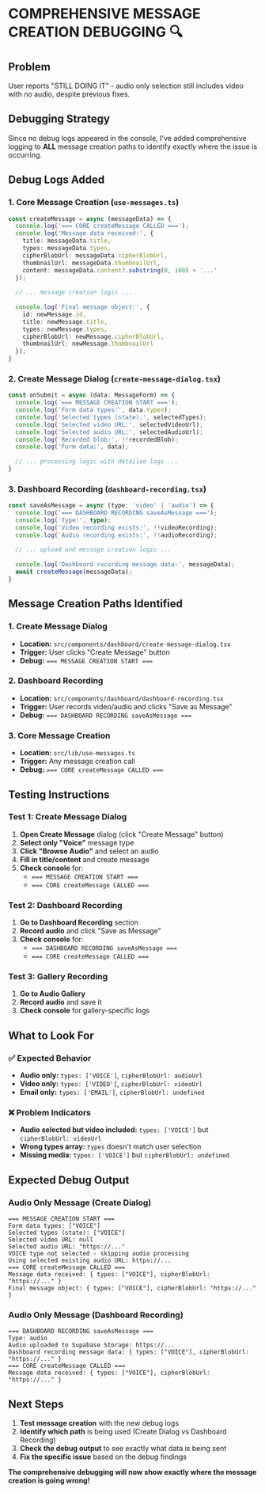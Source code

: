 # COMPREHENSIVE MESSAGE CREATION DEBUGGING 🔍

## Problem
User reports "STILL DOING IT" - audio only selection still includes video with no audio, despite previous fixes.

## Debugging Strategy
Since no debug logs appeared in the console, I've added comprehensive logging to **ALL** message creation paths to identify exactly where the issue is occurring.

## Debug Logs Added

### 1. Core Message Creation (`use-messages.ts`)
```typescript
const createMessage = async (messageData) => {
  console.log('=== CORE createMessage CALLED ===');
  console.log('Message data received:', {
    title: messageData.title,
    types: messageData.types,
    cipherBlobUrl: messageData.cipherBlobUrl,
    thumbnailUrl: messageData.thumbnailUrl,
    content: messageData.content?.substring(0, 100) + '...'
  });
  
  // ... message creation logic ...
  
  console.log('Final message object:', {
    id: newMessage.id,
    title: newMessage.title,
    types: newMessage.types,
    cipherBlobUrl: newMessage.cipherBlobUrl,
    thumbnailUrl: newMessage.thumbnailUrl
  });
}
```

### 2. Create Message Dialog (`create-message-dialog.tsx`)
```typescript
const onSubmit = async (data: MessageForm) => {
  console.log('=== MESSAGE CREATION START ===');
  console.log('Form data types:', data.types);
  console.log('Selected types (state):', selectedTypes);
  console.log('Selected video URL:', selectedVideoUrl);
  console.log('Selected audio URL:', selectedAudioUrl);
  console.log('Recorded blob:', !!recordedBlob);
  console.log('Form data:', data);
  
  // ... processing logic with detailed logs ...
}
```

### 3. Dashboard Recording (`dashboard-recording.tsx`)
```typescript
const saveAsMessage = async (type: 'video' | 'audio') => {
  console.log('=== DASHBOARD RECORDING saveAsMessage ===');
  console.log('Type:', type);
  console.log('Video recording exists:', !!videoRecording);
  console.log('Audio recording exists:', !!audioRecording);
  
  // ... upload and message creation logic ...
  
  console.log('Dashboard recording message data:', messageData);
  await createMessage(messageData);
}
```

## Message Creation Paths Identified

### 1. Create Message Dialog
- **Location:** `src/components/dashboard/create-message-dialog.tsx`
- **Trigger:** User clicks "Create Message" button
- **Debug:** `=== MESSAGE CREATION START ===`

### 2. Dashboard Recording
- **Location:** `src/components/dashboard/dashboard-recording.tsx`
- **Trigger:** User records video/audio and clicks "Save as Message"
- **Debug:** `=== DASHBOARD RECORDING saveAsMessage ===`

### 3. Core Message Creation
- **Location:** `src/lib/use-messages.ts`
- **Trigger:** Any message creation call
- **Debug:** `=== CORE createMessage CALLED ===`

## Testing Instructions

### Test 1: Create Message Dialog
1. **Open Create Message** dialog (click "Create Message" button)
2. **Select only "Voice"** message type
3. **Click "Browse Audio"** and select an audio
4. **Fill in title/content** and create message
5. **Check console** for:
   - `=== MESSAGE CREATION START ===`
   - `=== CORE createMessage CALLED ===`

### Test 2: Dashboard Recording
1. **Go to Dashboard Recording** section
2. **Record audio** and click "Save as Message"
3. **Check console** for:
   - `=== DASHBOARD RECORDING saveAsMessage ===`
   - `=== CORE createMessage CALLED ===`

### Test 3: Gallery Recording
1. **Go to Audio Gallery**
2. **Record audio** and save it
3. **Check console** for gallery-specific logs

## What to Look For

### ✅ Expected Behavior
- **Audio only:** `types: ['VOICE']`, `cipherBlobUrl: audioUrl`
- **Video only:** `types: ['VIDEO']`, `cipherBlobUrl: videoUrl`
- **Email only:** `types: ['EMAIL']`, `cipherBlobUrl: undefined`

### ❌ Problem Indicators
- **Audio selected but video included:** `types: ['VOICE']` but `cipherBlobUrl: videoUrl`
- **Wrong types array:** `types` doesn't match user selection
- **Missing media:** `types: ['VOICE']` but `cipherBlobUrl: undefined`

## Expected Debug Output

### Audio Only Message (Create Dialog)
```
=== MESSAGE CREATION START ===
Form data types: ["VOICE"]
Selected types (state): ["VOICE"]
Selected video URL: null
Selected audio URL: "https://..."
VOICE type not selected - skipping audio processing
Using selected existing audio URL: https://...
=== CORE createMessage CALLED ===
Message data received: { types: ["VOICE"], cipherBlobUrl: "https://..." }
Final message object: { types: ["VOICE"], cipherBlobUrl: "https://..." }
```

### Audio Only Message (Dashboard Recording)
```
=== DASHBOARD RECORDING saveAsMessage ===
Type: audio
Audio uploaded to Supabase Storage: https://...
Dashboard recording message data: { types: ["VOICE"], cipherBlobUrl: "https://..." }
=== CORE createMessage CALLED ===
Message data received: { types: ["VOICE"], cipherBlobUrl: "https://..." }
```

## Next Steps
1. **Test message creation** with the new debug logs
2. **Identify which path** is being used (Create Dialog vs Dashboard Recording)
3. **Check the debug output** to see exactly what data is being sent
4. **Fix the specific issue** based on the debug findings

**The comprehensive debugging will now show exactly where the message creation is going wrong!**
